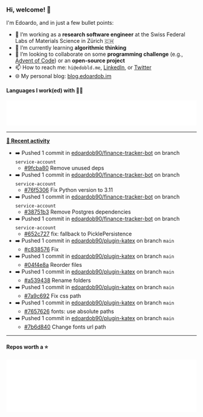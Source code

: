 ### Hi, welcome! 👋 

I'm Edoardo, and in just a few bullet points:

- 🔭 I’m working as a **research software engineer** at the Swiss Federal Labs of Materials Science in Zürich 🇨🇭
- 🌱 I’m currently learning **algorithmic thinking**
- 👯 I’m looking to collaborate on some **programming challenge** (e.g., [Advent of Code](https://github.com/edoardob90/aoc2022)) or an **open-source project**
- 📫 How to reach me: `hi@edobld.me`, [LinkedIn](https://linkedin.com/in/edobld), or [Twitter](https://twitter.com/edobld)
- 🌐 My personal blog: [blog.edoardob.im](https://blog.edoardob.im)

#### Languages I work(ed) with 👨‍💻

<img src="https://github.com/edoardob90/edoardob90/blob/main/.cache/languages.svg">

---

**[📰 Recent activity](https://github.com/edoardob90)**
* ➡️ Pushed 1 commit in [edoardob90/finance-tracker-bot](https://github.com/edoardob90/finance-tracker-bot) on branch `service-account`
  * [#9fcba80](https://github.com/edoardob90/finance-tracker-bot/commit/9fcba80) Remove unused deps
* ➡️ Pushed 1 commit in [edoardob90/finance-tracker-bot](https://github.com/edoardob90/finance-tracker-bot) on branch `service-account`
  * [#76f5306](https://github.com/edoardob90/finance-tracker-bot/commit/76f5306) Fix Python version to 3.11
* ➡️ Pushed 1 commit in [edoardob90/finance-tracker-bot](https://github.com/edoardob90/finance-tracker-bot) on branch `service-account`
  * [#38751b3](https://github.com/edoardob90/finance-tracker-bot/commit/38751b3) Remove Postgres dependencies
* ➡️ Pushed 1 commit in [edoardob90/finance-tracker-bot](https://github.com/edoardob90/finance-tracker-bot) on branch `service-account`
  * [#652c727](https://github.com/edoardob90/finance-tracker-bot/commit/652c727) fix: fallback to PicklePersistence
* ➡️ Pushed 1 commit in [edoardob90/plugin-katex](https://github.com/edoardob90/plugin-katex) on branch `main`
  * [#c838576](https://github.com/edoardob90/plugin-katex/commit/c838576) Fix
* ➡️ Pushed 1 commit in [edoardob90/plugin-katex](https://github.com/edoardob90/plugin-katex) on branch `main`
  * [#04f4e8a](https://github.com/edoardob90/plugin-katex/commit/04f4e8a) Reorder files
* ➡️ Pushed 1 commit in [edoardob90/plugin-katex](https://github.com/edoardob90/plugin-katex) on branch `main`
  * [#a539438](https://github.com/edoardob90/plugin-katex/commit/a539438) Rename folders
* ➡️ Pushed 1 commit in [edoardob90/plugin-katex](https://github.com/edoardob90/plugin-katex) on branch `main`
  * [#7a9c692](https://github.com/edoardob90/plugin-katex/commit/7a9c692) Fix css path
* ➡️ Pushed 1 commit in [edoardob90/plugin-katex](https://github.com/edoardob90/plugin-katex) on branch `main`
  * [#7657626](https://github.com/edoardob90/plugin-katex/commit/7657626) fonts: use absolute paths
* ➡️ Pushed 1 commit in [edoardob90/plugin-katex](https://github.com/edoardob90/plugin-katex) on branch `main`
  * [#7b6d840](https://github.com/edoardob90/plugin-katex/commit/7b6d840) Change fonts url path


---

#### Repos worth a ⭐

<img src="https://github.com/edoardob90/edoardob90/blob/main/.cache/stars.svg">

<!--
- ⚡ Fun fact: ...
- 🤔 I’m looking for help with ...
- 💬 Ask me about ...
-->
